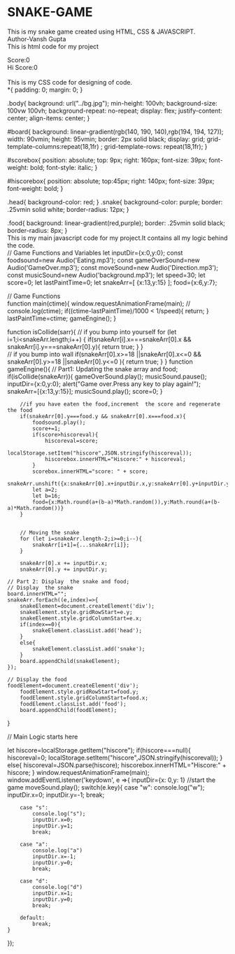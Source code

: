 # SNAKE-GAME
This is my snake game created using HTML, CSS &amp; JAVASCRIPT. 
<br>
Author-Vansh Gupta
<br>
This is html code for my project
<br>
<!DOCTYPE html>
<html lang="en">
<head>
    <meta charset="UTF-8">
    <meta name="viewport" content="width=device-width, initial-scale=1.0">
    <title>Snake Game</title>
    <link rel="stylesheet" href="css/style.css">
</head>
<body>
    <div class="body">
        <div id="scorebox">Score:0</div>
        <div id="hiscorebox">Hi Score:0</div>
        <div id="board"></div>
    </div>
</body>
<script src="js/index.js"></script>
</html>
<br>
This is my CSS code for designing of code.
<br>
*{
    padding: 0;
    margin: 0;
}

.body{
    background: url("../bg.jpg");
    min-height: 100vh;
    background-size: 100vw 100vh;
    background-repeat: no-repeat;
    display: flex;
    justify-content: center;
    align-items: center;
}

#board{
    background: linear-gradient(rgb(140, 190, 140),rgb(194, 194, 127));
    width: 90vmin;
    height: 95vmin;
    border: 2px solid black;
    display: grid;
    grid-template-columns:repeat(18,1fr) ;
    grid-template-rows: repeat(18,1fr);
}

#scorebox{
    position: absolute;
    top: 9px;
    right: 160px;
    font-size: 39px;
    font-weight: bold;
    font-style: italic;
}

#hiscorebox{
    position: absolute;
    top:45px;
    right: 140px;
    font-size: 39px;
    font-weight: bold;
}

.head{
    background-color: red;
}
.snake{
    background-color: purple;
    border: .25vmin solid white;
    border-radius: 12px;
}

.food{
    background: linear-gradient(red,purple);
    border: .25vmin solid black;
    border-radius: 8px;
}
<br>
This is my main javascript code for my project.It contains all my logic behind the code.
<br>
// Game Functions and Variables
let inputDir={x:0,y:0};
const foodsound=new Audio('Eating.mp3');
const gameOverSound=new Audio('GameOver.mp3');
const moveSound=new Audio('Direction.mp3');
const musicSound=new Audio('background.mp3');
let speed=30;
let score=0;
let lastPaintTime=0;
let snakeArr=[
    {x:13,y:15}
];
food={x:6,y:7};


// Game Functions   
function main(ctime){
    window.requestAnimationFrame(main);
    // console.log(ctime);
    if((ctime-lastPaintTime)/1000 < 1/speed){
        return;
    }
    lastPaintTime=ctime;
    gameEngine();
}

function isCollide(sarr){
    // if you bump into yourself
    for (let i=1;i<snakeArr.length;i++) {
        if(snakeArr[i].x===snakeArr[0].x && snakeArr[i].y===snakeArr[0].y){
            return true;
        }
    }    
    // if you bump into wall
    if(snakeArr[0].x>=18 ||snakeArr[0].x<=0 && snakeArr[0].y>=18 ||snakeArr[0].y<=0 ){
        return true;
    }
}
function gameEngine(){
    // Part1: Updating the snake array and food;
        if(isCollide(snakeArr)){
            gameOverSound.play();
            musicSound.pause();
            inputDir={x:0,y:0};
            alert("Game over.Press any key to play again!");
            snakeArr=[{x:13,y:15}];
            musicSound.play();
            score=0;
        }

        //if you have eaten the food,increment  the score and regenerate the food
        if(snakeArr[0].y===food.y && snakeArr[0].x===food.x){
            foodsound.play();
            score+=1;
            if(score>hiscoreval){
                hiscoreval=score;
                localStorage.setItem("hiscore",JSON.stringify(hiscoreval));
                hiscorebox.innerHTML="Hiscore:" + hiscoreval;
            }
            scorebox.innerHTML="score: " + score;
            snakeArr.unshift({x:snakeArr[0].x+inputDir.x,y:snakeArr[0].y+inputDir.y});
            let a=2;
            let b=16;
            food={x:Math.round(a+(b-a)*Math.random()),y:Math.round(a+(b-a)*Math.random())}
        }


        // Moving the snake
        for (let i=snakeArr.length-2;i>=0;i--){
            snakeArr[i+1]={...snakeArr[i]};
        }
        
        snakeArr[0].x += inputDir.x;
        snakeArr[0].y += inputDir.y;

    // Part 2: Display  the snake and food;
    // Display  the snake
    board.innerHTML="";
    snakeArr.forEach((e,index)=>{
        snakeElement=document.createElement('div');
        snakeElement.style.gridRowStart=e.y;
        snakeElement.style.gridColumnStart=e.x;
        if(index==0){
            snakeElement.classList.add('head');
        }
        else{
            snakeElement.classList.add('snake');
        } 
        board.appendChild(snakeElement);
    });

    // Display the food
    foodElement=document.createElement('div');
        foodElement.style.gridRowStart=food.y;
        foodElement.style.gridColumnStart=food.x;
        foodElement.classList.add('food');
        board.appendChild(foodElement);
}


// Main Logic starts here

let hiscore=localStorage.getItem("hiscore");
if(hiscore===null){
    hiscoreval=0;
    localStorage.setItem("hiscore",JSON.stringify(hiscoreval));
}
else{
    hiscoreval=JSON.parse(hiscore);
    hiscorebox.innerHTML="Hiscore:" + hiscore;
}
window.requestAnimationFrame(main);
window.addEventListener('keydown', e =>{
    inputDir={x: 0,y: 1} //start the game 
    moveSound.play();
    switch(e.key){
        case "w":
            console.log("w");
            inputDir.x=0;
            inputDir.y=-1;
            break;

        case "s":
            console.log("s");
            inputDir.x=0;
            inputDir.y=1;
            break; 
                
        case "a":
            console.log("a")
            inputDir.x=-1;
            inputDir.y=0;
            break;    

        case "d":
            console.log("d")
            inputDir.x=1;
            inputDir.y=0;
            break;

        default:
            break;
    }
});


